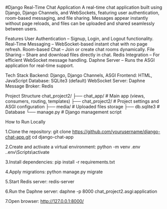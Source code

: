 #Django Real-Time Chat Application
A real-time chat application built using Django, Django Channels, and WebSockets, featuring user authentication, room-based messaging, and file sharing. Messages appear instantly without page reloads, and files can be uploaded and shared seamlessly between users.

Features
  User Authentication – Signup, Login, and Logout functionality.
  Real-Time Messaging – WebSocket-based instant chat with no page refresh.
  Room-based Chat – Join or create chat rooms dynamically.
  File Sharing – Share and download files directly in chat.
  Redis Integration – For efficient WebSocket message handling.
  Daphne Server – Runs the ASGI application for real-time support.

Tech Stack
  Backend: Django, Django Channels, ASGI
  Frontend: HTML, JavaScript
  Database: SQLite3 (default)
  WebSocket Server: Daphne
  Message Broker: Redis

Project Structure
  chat_project2/
  ├── chat_app/              # Main app (views, consumers, routing, templates)
  ├── chat_project2/         # Project settings and ASGI configuration
  ├── media/                 # Uploaded files storage
  ├── db.sqlite3             # Database
  └── manage.py              # Django management script
  
How to Run Locally

  1.Clone the repository:
      git clone https://github.com/yourusername/django-chat-app.git
      cd django-chat-app
      
  2.Create and activate a virtual environment:
      python -m venv .env
      .\.env\Scripts\activate
      
  3.Install dependencies:
      pip install -r requirements.txt
      
  4.Apply migrations:
      python manage.py migrate
      
  5.Start Redis server:
      redis-server
      
  6.Run the Daphne server:
      daphne -p 8000 chat_project2.asgi:application
      
  7.Open browser:
    http://127.0.0.1:8000/
